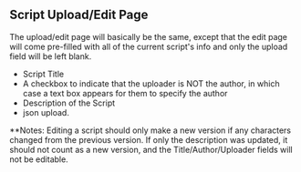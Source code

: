 ## Script Upload/Edit Page
The upload/edit page will basically be the same, except that the edit page will come pre-filled with all of the current script's info and only the upload field will be left blank.
* Script Title
* A checkbox to indicate that the uploader is NOT the author, in which case a text box appears for them to specify the author
* Description of the Script
* json upload.

**Notes: Editing a script should only make a new version if any characters changed from the previous version. If only the description was updated, it should not count as a new version, and the Title/Author/Uploader fields will not be editable.
